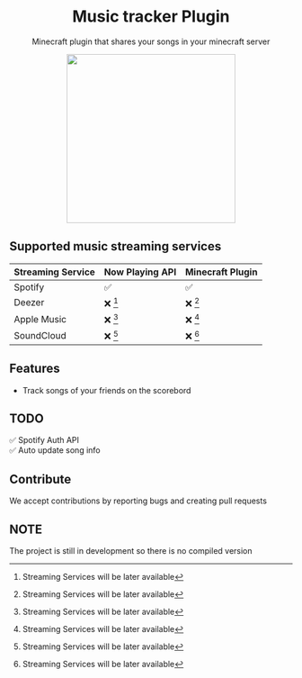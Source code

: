 <h1 align="center">Music tracker Plugin</h1>
<p align="center">Minecraft plugin that shares your songs in your minecraft server</p>

<p align="center">
  <img width="300" height="300" src="https://github.com/commandoMC/MusicTrackerPlugin/blob/main/MusicTracker.png?raw=true">
</p>

## Supported music streaming services
| Streaming Service  | Now Playing API | Minecraft Plugin |
| ------------- | ------------- | ------------- |
| Spotify       | :white_check_mark:  | :white_check_mark:
| Deezer        | :x: [^1]  | :x: [^1] |
| Apple Music   | :x: [^1] | :x: [^1] |
| SoundCloud    | :x: [^1] | :x: [^1] |
[^1]: Streaming Services will be later available 

## Features
- Track songs of your friends on the scorebord



## TODO
:white_check_mark: Spotify Auth API <br/>
:white_check_mark: Auto update song info


## Contribute
We accept contributions by reporting bugs and creating pull requests

## NOTE
The project is still in development so there is no compiled version
